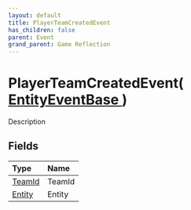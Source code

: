 ```yaml
---
layout: default
title: PlayerTeamCreatedEvent
has_children: false
parent: Event
grand_parent: Game Reflection
---
```

# PlayerTeamCreatedEvent( [ EntityEventBase ](/docs/game-reflection/events/entity_event_base) )
Description 

## Fields

| Type | Name |
|:-------------|:--------------|
| [TeamId](/docs/game-reflection/classes/team_id) | TeamId |
| [Entity](/docs/game-reflection/classes/entity) | Entity |

